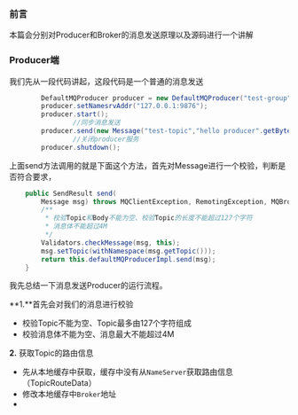 ### 前言

本篇会分别对Producer和Broker的消息发送原理以及源码进行一个讲解

### Producer端

我们先从一段代码讲起，这段代码是一个普通的消息发送

```java
        DefaultMQProducer producer = new DefaultMQProducer("test-group");
        producer.setNamesrvAddr("127.0.0.1:9876");
        producer.start();
				//同步消息发送
        producer.send(new Message("test-topic","hello producer".getBytes()));
				//关闭producer服务
        producer.shutdown();
```

上面send方法调用的就是下面这个方法，首先对Message进行一个校验，判断是否符合要求，

```java
    public SendResult send(
        Message msg) throws MQClientException, RemotingException, MQBrokerException, InterruptedException {
        /**
         * 校验Topic和Body不能为空、校验Topic的长度不能超过127个字符
         * 消息体不能超过4M
         */
        Validators.checkMessage(msg, this);
        msg.setTopic(withNamespace(msg.getTopic()));
        return this.defaultMQProducerImpl.send(msg);
    }
```



















我先总结一下消息发送Producer的运行流程。

**1.**首先会对我们的消息进行校验

- 校验Topic不能为空、Topic最多由127个字符组成
- 校验消息体不能为空、消息最大不能超过4M

**2.** 获取Topic的路由信息

- 先从本地缓存中获取，缓存中没有从`NameServer`获取路由信息（TopicRouteData）
- 修改本地缓存中`Broker`地址
- 





